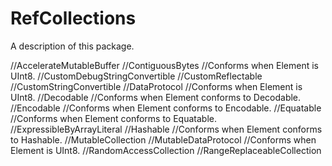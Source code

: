 # RefCollections

A description of this package.

//AccelerateMutableBuffer
//ContiguousBytes
//Conforms when Element is UInt8.
//CustomDebugStringConvertible
//CustomReflectable
//CustomStringConvertible
//DataProtocol
//Conforms when Element is UInt8.
//Decodable
//Conforms when Element conforms to Decodable.
//Encodable
//Conforms when Element conforms to Encodable.
//Equatable
//Conforms when Element conforms to Equatable.
//ExpressibleByArrayLiteral
//Hashable
//Conforms when Element conforms to Hashable.
//MutableCollection
//MutableDataProtocol
//Conforms when Element is UInt8.
//RandomAccessCollection
//RangeReplaceableCollection
